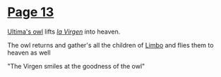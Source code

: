 # [Page 13](</BMU.md?page=25>)
[Ultima's owl](</Symbols/TheOwl.md>) lifts *[la Virgen](</Symbols/theVirgin.md>)* into heaven.

The owl returns and gather's all the children of [Limbo](</Symbols/Limbo.md>) and flies them to heaven as well

"The Virgen smiles at the goodness of the owl"